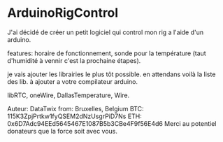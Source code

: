# ArduinoRigControl

J'ai décidé de créer un petit logiciel qui control mon rig a l'aide d'un arduino.

features:
horaire de fonctionnement, sonde pour la température (taut d'humidité à vennir c'est la prochaine étapes).

je vais ajouter les librairies le plus tôt possible.
en attendans voilà la liste des lib. à ajouter a votre compilateur arduino.

libRTC, oneWire, DallasTemperature, Wire.



  Auteur: DataTwix
  from: Bruxelles, Belgium
  BTC: 115K3ZpjPrtkw1fyQSEM2dNzUsgrPiD7Ns
  ETH: 0x6D7Adc94EEd5645467E1087B5b3CBe4F9f56E4d6
  Merci au potentiel donateurs que la force soit avec vous.


